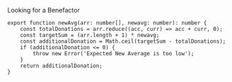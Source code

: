 Looking for a Benefactor

    export function newAvg(arr: number[], newavg: number): number {
        const totalDonations = arr.reduce((acc, curr) => acc + curr, 0);
        const targetSum = (arr.length + 1) * newavg;
        const additionalDonation = Math.ceil(targetSum - totalDonations);
        if (additionalDonation <= 0) {
            throw new Error('Expected New Average is too low');
        }
        return additionalDonation;
    }
